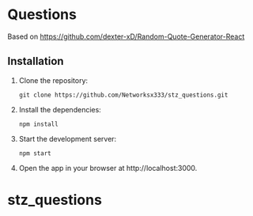 # Questions

Based on https://github.com/dexter-xD/Random-Quote-Generator-React

## Installation

1. Clone the repository:

   ```shell
   git clone https://github.com/Networksx333/stz_questions.git

   ```

2. Install the dependencies:

   ```shell
   npm install

   ```

3. Start the development server:

   ```shell
   npm start

   ```

4. Open the app in your browser at http://localhost:3000.

# stz_questions
